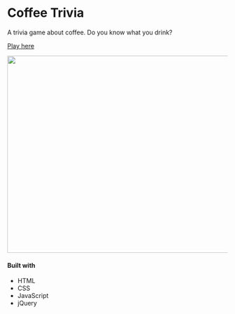 # Coffee Trivia

A trivia game about coffee. Do you know what you drink?

[Play here](https://thisiswhale.github.io/TriviaGame/)

<p align="center"><img width="700" height="450" src="https://user-images.githubusercontent.com/16066443/39556137-f0bb352c-4e32-11e8-9969-3e2970937cc0.JPG"></p>

#### Built with
  - HTML
  - CSS
  - JavaScript
  - jQuery
